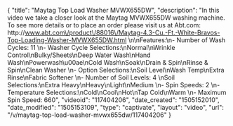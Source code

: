 {
    "title": "Maytag Top Load Washer MVWX655DW",
    "description": "In this video we take a closer look at the Maytag MVWX655DW washing machine.  To see more details or to place an order please visit us at Abt.com:   http:\/\/www.abt.com\/product\/88016\/Maytag-4.3-Cu.-Ft.-White-Bravos-Top-Loading-Washer-MVWX655DW.html \n\nFeatures:\n- Number of Wash Cycles: 11 \n- Washer Cycle Selections:\nNormal\nWrinkle Control\nBulky\/Sheets\nDeep Water Wash\nHand Wash\nPowerwash\u00ae\nCold Wash\nSoak\nDrain & Spin\nRinse & Spin\nClean Washer \n- Option Selections:\nSoil Level\nWash Temp\nExtra Rinse\nFabric Softener \n- Number of Soil Levels: 4 \nSoil Selections:\nExtra Heavy\nHeavy\nLight\nMedium \n- Spin Speeds: 2 \n- Temperature Selections:\nCold\nCool\nHot\nTap Cold\nWarm \n- Maximum Spin Speed: 660",
    "videoid": "117404206",
    "date_created": "1505152010",
    "date_modified": "1505153109",
    "type": "captivate",
    "layout": "video",
    "url": "\/v\/maytag-top-load-washer-mvwx655dw\/117404206"
}